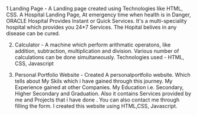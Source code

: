 1  Landing Page - A Landing page created using Technologies like HTML, CSS. A Hospital Landing Page, At emergency time when health is in Danger, ORACLE Hospital Provides Instant or Quick Services. It's a multi-speciality hospital which provides you 24*7 Services. The Hopital belives in any disease can be cured.

2. Calculator - A machine which perform arithmatic operatons, like addition, subtraction, multiplication and division. Various number of calculations can be done simultaneously. Technologies used - HTML, CSS, Javascript

3. Personal Portfolio Website - Created A personalportfolio website. Which tells about My Skils which i have gained through this journey. My Experience gained at other Companies. My Education i.e. Secondary, Higher Secondary and Graduation. Also it contains Services provided by me and Projects that i have done . You can also contact me through filling the form. I created this website using HTML,CSS, Javascript.
